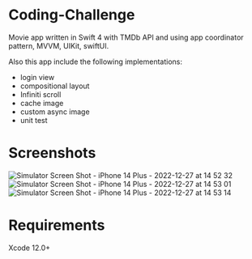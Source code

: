 # Coding-Challenge

Movie app written in Swift 4 with TMDb API and using app coordinator pattern, MVVM, UIKit, swiftUI.

Also this app include the following implementations:
- login view
- compositional layout
- Infiniti scroll
- cache image
- custom async image
- unit test

# Screenshots

![Simulator Screen Shot - iPhone 14 Plus - 2022-12-27 at 14 52 32](https://user-images.githubusercontent.com/71999781/209721253-a936bef4-52f7-48cf-8771-15a174d25a45.png)
![Simulator Screen Shot - iPhone 14 Plus - 2022-12-27 at 14 53 01](https://user-images.githubusercontent.com/71999781/209721254-92e7eda8-68b7-4ec3-93c6-d43fbdbbefd7.png)
![Simulator Screen Shot - iPhone 14 Plus - 2022-12-27 at 14 53 14](https://user-images.githubusercontent.com/71999781/209721255-5577dd37-676d-4e0c-baac-11d7e05c7aa5.png)

# Requirements

Xcode 12.0+
